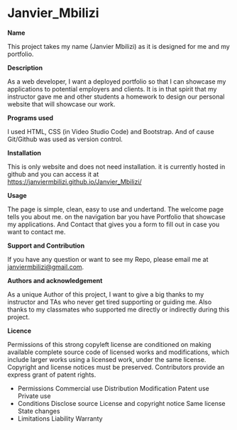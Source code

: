 # Janvier_Mbilizi

<strong>Name</strong>

This project takes my name (Janvier Mbilizi) as it is designed for me and my portfolio.

<strong>Description </strong>

As a web developer, I want a deployed portfolio so that I can showcase my applications to potential employers and clients. It is in that spirit that my instructor gave me and other students a homework to design our personal website that will showcase our work.

<strong>Programs used</strong>

I used HTML, CSS (in Video Studio Code) and Bootstrap. And of cause Git/Github was used as version control.

<strong>Installation </strong>

This is only website and does not need installation. it is currently hosted in github and you can access it at https://janviermbilizi.github.io/Janvier_Mbilizi/

<strong>Usage</strong>

The page is simple, clean, easy to use and undertand. The welcome page tells you about me. on the navigation bar you have Portfolio that showcase my applications. And Contact that gives you a form to fill out in case you want to contact me.

<strong>Support and Contribution</strong>

If you have any question or want to see my Repo, please email me at janviermbilizi@gmail.com.

<strong>Authors and acknowledgement</strong>

As a unique Author of this project, I want to give a big thanks to my instructor and TAs who never get tired supporting or guiding me. Also thanks to my classmates who supported me directly or indirectly during this project.

<strong>Licence</strong>

Permissions of this strong copyleft license are conditioned on making available complete source code of licensed works and modifications, which include larger works using a licensed work, under the same license. Copyright and license notices must be preserved. Contributors provide an express grant of patent rights.

- Permissions Commercial use Distribution Modification Patent use Private use
- Conditions Disclose source License and copyright notice Same license State changes
- Limitations Liability Warranty
